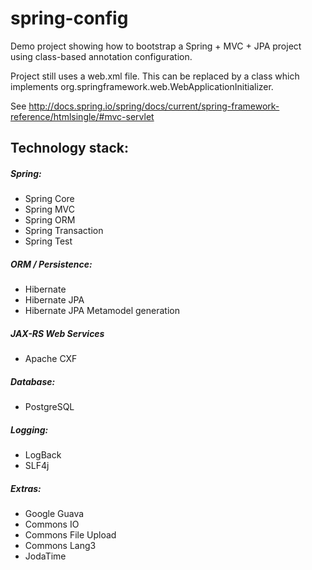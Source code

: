 # spring-config
Demo project showing how to bootstrap a Spring + MVC + JPA project using class-based annotation configuration.

Project still uses a web.xml file. This can be replaced by a class which implements org.springframework.web.WebApplicationInitializer.

See http://docs.spring.io/spring/docs/current/spring-framework-reference/htmlsingle/#mvc-servlet

## Technology stack:

##### Spring:
* Spring Core
* Spring MVC
* Spring ORM
* Spring Transaction
* Spring Test

##### ORM / Persistence:
* Hibernate
* Hibernate JPA
* Hibernate JPA Metamodel generation

##### JAX-RS Web Services
* Apache CXF

##### Database:
* PostgreSQL

##### Logging:
* LogBack
* SLF4j

##### Extras:
* Google Guava
* Commons IO
* Commons File Upload
* Commons Lang3
* JodaTime

